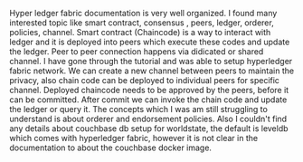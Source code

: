 Hyper ledger fabric documentation is very well organized. I found many interested topic like smart contract, consensus , peers, ledger, orderer, policies, channel.
Smart contract (Chaincode) is a way to interact with ledger and it is deployed into peers which execute these codes and update the ledger. Peer to peer connection happens via didicated or shared channel. 
I have gone through the tutorial and was able to setup hyperledger fabric network. We can create a new channel between peers to maintain the privacy, also chain code can be deployed to individual peers for specific channel. Deployed chaincode needs to be approved by the peers, before it can be committed. After commit we can invoke the chain code and update the ledger or query it. 
The concepts which I was am still struggling to understand is about orderer and endorsement policies. Also I couldn't find any details about couchbase db setup for worldstate, the default is leveldb which comes with hyperledger fabric, however it is not clear in the documentation to about the couchbase docker image. 